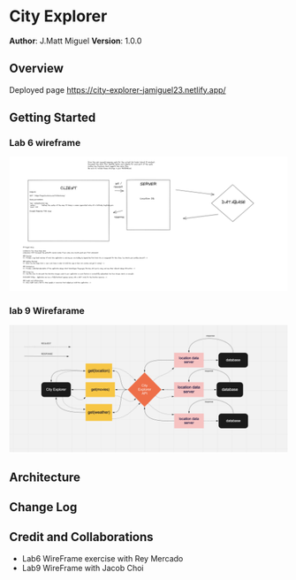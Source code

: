 # City Explorer

**Author**: J.Matt Miguel
**Version**: 1.0.0 

## Overview
Deployed page https://city-explorer-jamiguel23.netlify.app/ 


## Getting Started

### Lab 6 wireframe
![Lab 6 Wireframe](lab6-wireframe.png)
### lab 9 Wirefarame
![Lab 9 Wireframe](lab9-wireframe.png)

## Architecture
<!-- Provide a detailed description of the application design. What technologies (languages, libraries, etc) you're using, and any other relevant design information. -->

## Change Log
<!-- Use this area to document the iterative changes made to your application as each feature is successfully implemented. Use time stamps. Here's an example:

01-01-2001 4:59pm - Application now has a fully-functional express server, with a GET route for the location resource. -->

## Credit and Collaborations

- Lab6 WireFrame exercise with Rey Mercado
- Lab9 WireFrame with Jacob Choi
